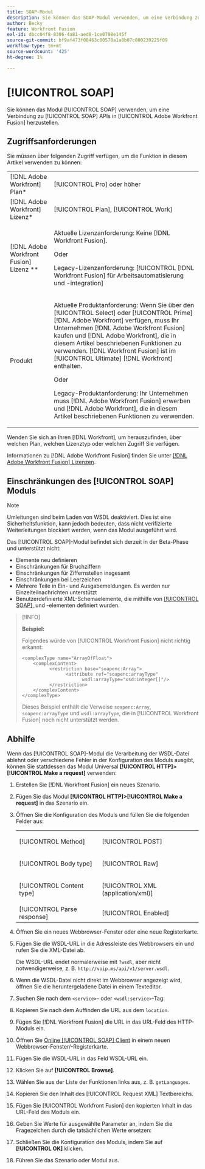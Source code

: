 ```yaml
---
title: SOAP-Modul
description: Sie können das SOAP-Modul verwenden, um eine Verbindung zu SOAP-APIs in Adobe Workfront Fusion herzustellen.
author: Becky
feature: Workfront Fusion
exl-id: dbcc04f8-8306-4a81-aed8-1ce0798e145f
source-git-commit: bf9af473f08463c00578a1a8b07c800239225f09
workflow-type: tm+mt
source-wordcount: '425'
ht-degree: 1%

---
```


# [!UICONTROL SOAP]

Sie können das Modul [!UICONTROL SOAP] verwenden, um eine Verbindung zu [!UICONTROL SOAP] APIs in [!UICONTROL Adobe Workfront Fusion] herzustellen.

## Zugriffsanforderungen

Sie müssen über folgenden Zugriff verfügen, um die Funktion in diesem Artikel verwenden zu können:

<table style="table-layout:auto"> 
 <col> 
 <col> 
 <tbody> 
  <tr> 
   <td role="rowheader">[!DNL Adobe Workfront] Plan*</td>
  <td> <p>[!UICONTROL Pro] oder höher</p> </td>
  </tr> 
  <tr data-mc-conditions=""> 
   <td role="rowheader">[!DNL Adobe Workfront] Lizenz*</td>
   <td> <p>[!UICONTROL Plan], [!UICONTROL Work]</p> </td> 
  </tr> 
  <tr> 
   <td role="rowheader">[!DNL Adobe Workfront Fusion] Lizenz **</td> 
   <td>
   <p>Aktuelle Lizenzanforderung: Keine [!DNL Workfront Fusion].</p>
   <p>Oder</p>
   <p>Legacy-Lizenzanforderung: [!UICONTROL [!DNL Workfront Fusion] für Arbeitsautomatisierung und -integration] </p>
   </td> 
  </tr> 
  <tr> 
   <td role="rowheader">Produkt</td> 
   <td>
   <p>Aktuelle Produktanforderung: Wenn Sie über den [!UICONTROL Select] oder [!UICONTROL Prime] [!DNL Adobe Workfront] verfügen, muss Ihr Unternehmen [!DNL Adobe Workfront Fusion] kaufen und [!DNL Adobe Workfront], die in diesem Artikel beschriebenen Funktionen zu verwenden. [!DNL Workfront Fusion] ist im [!UICONTROL Ultimate] [!DNL Workfront] enthalten.</p>
   <p>Oder</p>
   <p>Legacy-Produktanforderung: Ihr Unternehmen muss [!DNL Adobe Workfront Fusion] erwerben und [!DNL Adobe Workfront], die in diesem Artikel beschriebenen Funktionen zu verwenden.</p>
   </td> 
  </tr> 
 </tbody> 
</table>

Wenden Sie sich an Ihren [!DNL Workfront], um herauszufinden, über welchen Plan, welchen Lizenztyp oder welchen Zugriff Sie verfügen.

Informationen zu [!DNL Adobe Workfront Fusion] finden Sie unter [[!DNL Adobe Workfront Fusion] Lizenzen](/help/workfront-fusion/set-up-and-manage-workfront-fusion/licensing-operations-overview/license-automation-vs-integration.md).

## Einschränkungen des [!UICONTROL SOAP] Moduls

>[!NOTE]
>
>Umleitungen sind beim Laden von WSDL deaktiviert. Dies ist eine Sicherheitsfunktion, kann jedoch bedeuten, dass nicht verifizierte Weiterleitungen blockiert werden, wenn das Modul ausgeführt wird.

Das [!UICONTROL SOAP]-Modul befindet sich derzeit in der Beta-Phase und unterstützt nicht:

* Elemente neu definieren
* Einschränkungen für Bruchziffern
* Einschränkungen für Ziffernstellen insgesamt
* Einschränkungen bei Leerzeichen
* Mehrere Teile in Ein- und Ausgabemeldungen. Es werden nur Einzelteilnachrichten unterstützt
* Benutzerdefinierte XML-Schemaelemente, die mithilfe von [[!UICONTROL SOAP], ](https://schemas.xmlsoap.org) und -elementen definiert wurden.

>[!INFO]
>
>**Beispiel:**
>  
>Folgendes würde von [!UICONTROL Workfront Fusion] nicht richtig erkannt:
>
>```
><complexType name="ArrayOfFloat">
>     <complexContent>
>           <restriction base="soapenc:Array">
>                 <attribute ref="soapenc:arrayType"
>                       wsdl:arrayType="xsd:integer[]"/>
>           </restriction>
>     </complexContent>
></complexType>
>```
>
>Dieses Beispiel enthält die Verweise `soapenc:Array`, `soapenc:arrayType` und `wsdl:arrayType`, die in [!UICONTROL Workfront Fusion] noch nicht unterstützt werden.

## Abhilfe

Wenn das [!UICONTROL SOAP]-Modul die Verarbeitung der WSDL-Datei ablehnt oder verschiedene Fehler in der Konfiguration des Moduls ausgibt, können Sie stattdessen das Modul Universal **[!UICONTROL HTTP]>[!UICONTROL Make a request]** verwenden:

1. Erstellen Sie [!DNL Workfront Fusion] ein neues Szenario.
1. Fügen Sie das Modul **[!UICONTROL HTTP]>[!UICONTROL Make a request]** in das Szenario ein.
1. Öffnen Sie die Konfiguration des Moduls und füllen Sie die folgenden Felder aus:

   <table style="table-layout:auto"> 
    <col> 
    <col> 
    <tbody> 
     <tr> 
      <td role="rowheader">[!UICONTROL Method]</td> 
      <td> <p>[!UICONTROL POST]</p> </td> 
     </tr> 
     <tr data-mc-conditions=""> 
      <td role="rowheader">[!UICONTROL Body type]</td> 
      <td> <p>[!UICONTROL Raw]</p> </td>
     </tr> 
     <tr> 
      <td role="rowheader">[!UICONTROL Content type]</td> 
      <td> <p>[!UICONTROL XML (application/xml)]</p> </td> 
     </tr> 
     <tr> 
      <td role="rowheader">[!UICONTROL Parse response]</td> 
      <td>[!UICONTROL Enabled]</td> 
     </tr> 
    </tbody> 
   </table>

   <!--![](/help/workfront-fusion/references/apps-and-modules/assets/workaround-350x443.png)-->

1. Öffnen Sie ein neues Webbrowser-Fenster oder eine neue Registerkarte.
1. Fügen Sie die WSDL-URL in die Adressleiste des Webbrowsers ein und rufen Sie die XML-Datei ab.

   Die WSDL-URL endet normalerweise mit `?wsdl`, aber nicht notwendigerweise, z. B. `http://voip.ms/api/v1/server.wsdl`.

1. Wenn die WSDL-Datei nicht direkt im Webbrowser angezeigt wird, öffnen Sie die heruntergeladene Datei in einem Texteditor.
1. Suchen Sie nach dem `<service>`- oder `<wsdl:service>`-Tag:

   <!--![](/help/workfront-fusion/references/apps-and-modules/assets/service-350x65.png)-->

1. Kopieren Sie nach dem Auffinden die URL aus dem `location`.
1. Fügen Sie [!DNL Workfront Fusion] die URL in das URL-Feld des HTTP-Moduls ein.
1. Öffnen Sie [Online [!UICONTROL SOAP] Client](https://wsdlbrowser.com/) in einem neuen Webbrowser-Fenster/-Registerkarte.
1. Fügen Sie die WSDL-URL in das Feld WSDL-URL ein.
1. Klicken Sie auf **[!UICONTROL Browse]**.
1. Wählen Sie aus der Liste der Funktionen links aus, z. B. `getLanguages`.
1. Kopieren Sie den Inhalt des [!UICONTROL Request XML] Textbereichs.
1. Fügen Sie [!UICONTROL Workfront Fusion] den kopierten Inhalt in das URL-Feld des Moduls ein.
1. Geben Sie Werte für ausgewählte Parameter an, indem Sie die Fragezeichen durch die tatsächlichen Werte ersetzen:

   <!--![](/help/workfront-fusion/references/apps-and-modules/assets/request-xml-350x172.png)-->

1. Schließen Sie die Konfiguration des Moduls, indem Sie auf **[!UICONTROL OK]** klicken.
1. Führen Sie das Szenario oder Modul aus.
